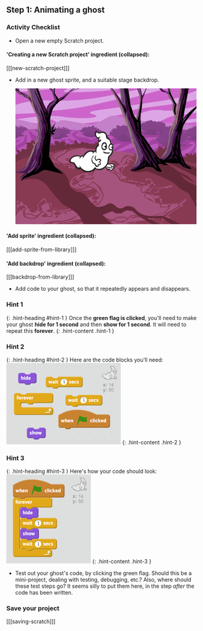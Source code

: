 ## Step 1: Animating a ghost

### Activity Checklist

+ Open a new empty Scratch project.

#### 'Creating a new Scratch project' ingredient (collapsed):
[[[new-scratch-project]]]

+ Add in a new ghost sprite, and a suitable stage backdrop.

	![screenshot](images/ghost-ghost.png)

#### 'Add sprite' ingredient (collapsed):
[[[add-sprite-from-library]]]

#### 'Add backdrop' ingredient (collapsed):
[[[backdrop-from-library]]]

+ Add code to your ghost, so that it repeatedly appears and disappears.

### Hint 1
{: .hint-heading #hint-1 }
Once the __green flag is clicked__, you'll need to make your ghost __hide for 1 second__ and then __show for 1 second__. It will need to repeat this __forever__.
{: .hint-content .hint-1 }

### Hint 2
{: .hint-heading #hint-2 }
Here are the code blocks you'll need:
![screenshot](images/ghost-appear-blocks.png)
{: .hint-content .hint-2 }

### Hint 3
{: .hint-heading #hint-3 }
Here's how your code should look:
![screenshot](images/ghost-appear-code.png)
{: .hint-content .hint-3 }

+ Test out your ghost's code, by clicking the green flag. Should this be a mini-project, dealing with testing, debugging, etc.? Also, where should these test steps go? It seems silly to put them here, in the step _after_ the code has been written.

### Save your project

[[[saving-scratch]]]
